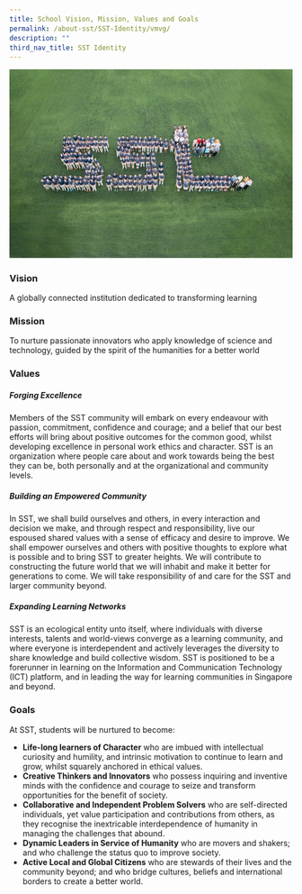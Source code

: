 ```yaml
---
title: School Vision, Mission, Values and Goals
permalink: /about-sst/SST-Identity/vmvg/
description: ""
third_nav_title: SST Identity
---
```

![](/images/Homepage%20Banner.png)
### Vision

A globally connected institution dedicated to transforming learning


### Mission

To nurture passionate innovators who apply knowledge of science and technology, guided by the spirit of the humanities for a better world


### Values
##### Forging Excellence

Members of the SST community will embark on every endeavour with passion, commitment, confidence and courage; and a belief that our best efforts will bring about positive outcomes for the common good, whilst developing excellence in personal work ethics and character. SST is an organization where people care about and work towards being the best they can be, both personally and at the organizational and community levels.

##### Building an Empowered Community

In SST, we shall build ourselves and others, in every interaction and decision we make, and through respect and responsibility, live our espoused shared values with a sense of efficacy and desire to improve. We shall empower ourselves and others with positive thoughts to explore what is possible and to bring SST to greater heights. We will contribute to constructing the future world that we will inhabit and make it better for generations to come. We will take responsibility of and care for the SST and larger community beyond.

##### Expanding Learning Networks

SST is an ecological entity unto itself, where individuals with diverse interests, talents and world-views converge as a learning community, and where everyone is interdependent and actively leverages the diversity to share knowledge and build collective wisdom. SST is positioned to be a forerunner in learning on the Information and Communication Technology (ICT) platform, and in leading the way for learning communities in Singapore and beyond.


### Goals

At SST, students will be nurtured to become:

*   **Life-long learners of Character** who are imbued with intellectual curiosity and humility, and intrinsic motivation to continue to learn and grow, whilst squarely anchored in ethical values.
*   **Creative Thinkers and Innovators** who possess inquiring and inventive minds with the confidence and courage to seize and transform opportunities for the benefit of society.
*   **Collaborative and Independent Problem Solvers** who are self-directed individuals, yet value participation and contributions from others, as they recognise the inextricable interdependence of humanity in managing the challenges that abound.
*   **Dynamic Leaders in Service of Humanity** who are movers and shakers; and who challenge the status quo to improve society.
*   **Active Local and Global Citizens** who are stewards of their lives and the community beyond; and who bridge cultures, beliefs and international borders to create a better world.